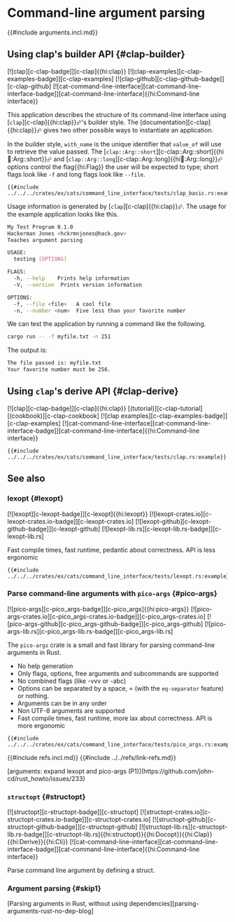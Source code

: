 # Command-line argument parsing

{{#include arguments.incl.md}}

## Using clap's builder API {#clap-builder}

[![clap][c-clap-badge]][c-clap]{{hi:clap}} [![clap-examples][c-clap-examples-badge]][c-clap-examples] [![clap-github][c-clap-github-badge]][c-clap-github] [![cat-command-line-interface][cat-command-line-interface-badge]][cat-command-line-interface]{{hi:Command-line interface}}

This application describes the structure of its command-line interface using [`clap`][c-clap]{{hi:clap}}⮳'s builder style. The [documentation][c-clap]{{hi:clap}}⮳ gives two other possible ways to instantiate an application.

In the builder style, `with_name` is the unique identifier that `value_of` will use to retrieve the value passed. The [`clap::Arg::short`][c-clap::Arg::short]{{hi:clap::Arg::short}}⮳ and [`clap::Arg::long`][c-clap::Arg::long]{{hi:clap::Arg::long}}⮳ options control the flag{{hi:Flag}} the user will be expected to type; short flags look like `-f` and long flags look like `--file`.

```rust,editable
{{#include ../../../crates/ex/cats/command_line_interface/tests/clap_basic.rs:example}}
```

Usage information is generated by [`clap`][c-clap]{{hi:clap}}⮳. The usage for the example application looks like this.

```bash
My Test Program 0.1.0
Hackerman Jones <hckrmnjones@hack.gov>
Teaches argument parsing

USAGE:
  testing [OPTIONS]

FLAGS:
  -h, --help    Prints help information
  -V, --version  Prints version information

OPTIONS:
  -f, --file <file>   A cool file
  -n, --number <num>  Five less than your favorite number
```

We can test the application by running a command like the following.

```bash
cargo run -- -f myfile.txt -n 251
```

The output is:

```bash
The file passed is: myfile.txt
Your favorite number must be 256.
```

## Using `clap`'s derive API {#clap-derive}

[![clap][c-clap-badge]][c-clap]{{hi:clap}} [(tutorial)][c-clap-tutorial] [(cookbook)][c-clap-cookbook] [![clap examples][c-clap-examples-badge]][c-clap-examples] [![cat-command-line-interface][cat-command-line-interface-badge]][cat-command-line-interface]{{hi:Command-line interface}}

```rust,editable
{{#include ../../../crates/ex/cats/command_line_interface/tests/clap.rs:example}}
```

## See also

### lexopt {#lexopt}

[![lexopt][c-lexopt-badge]][c-lexopt]{{hi:lexopt}}
[![lexopt-crates.io][c-lexopt-crates.io-badge]][c-lexopt-crates.io]
[![lexopt-github][c-lexopt-github-badge]][c-lexopt-github]
[![lexopt-lib.rs][c-lexopt-lib.rs-badge]][c-lexopt-lib.rs]

Fast compile times, fast runtime, pedantic about correctness. API is less ergonomic

```rust,editable
{{#include ../../../crates/ex/cats/command_line_interface/tests/lexopt.rs:example}}
```

### Parse command-line arguments with `pico-args` {#pico-args}

[![pico-args][c-pico_args-badge]][c-pico_args]{{hi:pico-args}}
[![pico-args-crates.io][c-pico_args-crates.io-badge]][c-pico_args-crates.io]
[![pico-args-github][c-pico_args-github-badge]][c-pico_args-github]
[![pico-args-lib.rs][c-pico_args-lib.rs-badge]][c-pico_args-lib.rs]

The `pico-args` crate is a small and fast library for parsing command-line arguments in Rust.

- No help generation
- Only flags, options, free arguments and subcommands are supported
- No combined flags (like -vvv or -abc)
- Options can be separated by a space, = (with the `eq-separator` feature) or nothing.
- Arguments can be in any order
- Non UTF-8 arguments are supported
- Fast compile times, fast runtime, more lax about correctness. API is more ergonomic

```rust,editable
{{#include ../../../crates/ex/cats/command_line_interface/tests/pico_args.rs:example}}
```

{{#include refs.incl.md}}
{{#include ../../refs/link-refs.md}}

<div class="hidden">
[arguments: expand lexopt and pico-args (P1)](https://github.com/john-cd/rust_howto/issues/233)

### `structopt` {#structopt}

[![structopt][c-structopt-badge]][c-structopt] [![structopt-crates.io][c-structopt-crates.io-badge]][c-structopt-crates.io] [![structopt-github][c-structopt-github-badge]][c-structopt-github] [![structopt-lib.rs][c-structopt-lib.rs-badge]][c-structopt-lib.rs]{{hi:structopt}}{{hi:Docopt}}{{hi:Clap}}{{hi:Derive}}{{hi:Cli}} [![cat-command-line-interface][cat-command-line-interface-badge]][cat-command-line-interface]{{hi:Command-line interface}}

Parse command line argument by defining a struct.

### Argument parsing {#skip1}

[Parsing arguments in Rust, without using dependencies][parsing-arguments-rust-no-dep-blog]
</div>
